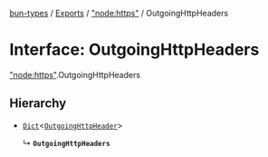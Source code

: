 [bun-types](https://oven-sh.github.io/bun-types/README.md) / [Exports](https://oven-sh.github.io/bun-types/modules.md) / ["node:https"](https://oven-sh.github.io/bun-types/modules/node_https_.md) / OutgoingHttpHeaders

# Interface: OutgoingHttpHeaders

["node:https"](https://oven-sh.github.io/bun-types/modules/node_https_.md).OutgoingHttpHeaders

## Hierarchy

- [`Dict`](https://oven-sh.github.io/bun-types/interfaces/Dict.md)<[`OutgoingHttpHeader`](https://oven-sh.github.io/bun-types/modules/http_.md#outgoinghttpheader)\>

  ↳ **`OutgoingHttpHeaders`**
